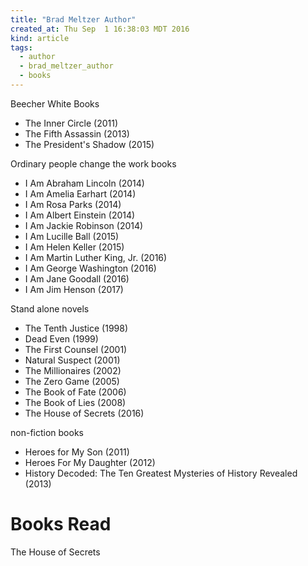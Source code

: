 ```yaml
---
title: "Brad Meltzer Author"
created_at: Thu Sep  1 16:38:03 MDT 2016
kind: article
tags:
  - author
  - brad_meltzer_author
  - books
---
```


Beecher White Books

<ul>
  <li>The Inner Circle	(2011)</li>
  <li>The Fifth Assassin	(2013)</li>
  <li>The President's Shadow	(2015)</li>
</ul>

Ordinary people change the work books

<ul>
  <li>I Am Abraham Lincoln	(2014)</li>
  <li>I Am Amelia Earhart	(2014)</li>
  <li>I Am Rosa Parks	(2014)</li>
  <li>I Am Albert Einstein	(2014)</li>
  <li>I Am Jackie Robinson	(2014)</li>
  <li>I Am Lucille Ball	(2015)</li>
  <li>I Am Helen Keller	(2015)</li>
  <li>I Am Martin Luther King, Jr.	(2016)</li>
  <li>I Am George Washington	(2016)</li>
  <li>I Am Jane Goodall	(2016)</li>
  <li>I Am Jim Henson	(2017)</li>
</ul>

Stand alone novels

<ul>
  <li>The Tenth Justice	(1998)</li>
  <li>Dead Even	(1999)</li>
  <li>The First Counsel	(2001)</li>
  <li>Natural Suspect	(2001)</li>
  <li>The Millionaires	(2002)</li>
  <li>The Zero Game	(2005)</li>
  <li>The Book of Fate	(2006)</li>
  <li>The Book of Lies	(2008)</li>
  <li>The House of Secrets	(2016)</li>
</ul>

non-fiction books

<ul>
  <li>Heroes for My Son	(2011)</li>
  <li>Heroes For My Daughter	(2012)</li>
  <li>History Decoded: The Ten Greatest Mysteries of History Revealed (2013)</li>
</ul>

# Books Read

The House of Secrets

<!--
html boilerplate
<a href="" target="_blank"></a>
<a name=""></a>
<img src="" width="400px">
<ul>
  <li></li>
</ul>
<pre>
</pre>
<pre><code>
</code></pre>
-->

